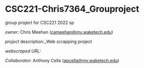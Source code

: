 # CSC221-Chris7364_Grouproject
group project for CSC221 2022 sp

_owner:_ Chris Meehan (cameehan@my.waketech.edu)

_project_ description:_Web scrapping project

_webscraped URL:_ 

_Collaborator:_ Anthony Cella (apcella@my.waketech.edu) 
